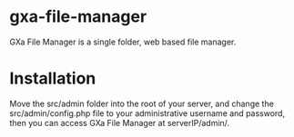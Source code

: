 # gxa-file-manager
GXa File Manager is a single folder, web based file manager.
# Installation
Move the src/admin folder into the root of your server, and change the src/admin/config.php file to your administrative username and password, then you can access GXa File Manager at serverIP/admin/.

